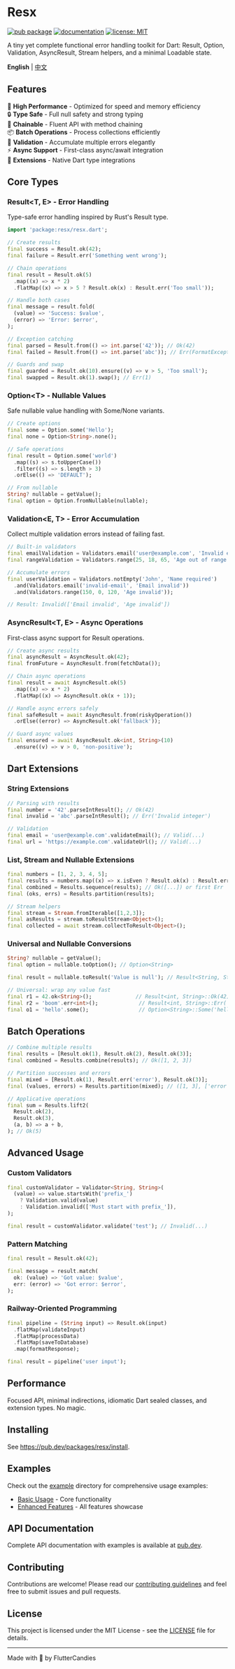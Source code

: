 # Resx

[![pub package](https://img.shields.io/pub/v/resx.svg)](https://pub.dev/packages/resx)
[![documentation](https://img.shields.io/badge/documentation-pub.dev-blue.svg)](https://pub.dev/documentation/resx/latest/)
[![license: MIT](https://img.shields.io/badge/license-MIT-purple.svg)](https://opensource.org/licenses/MIT)

A tiny yet complete functional error handling toolkit for Dart: Result, Option, Validation, AsyncResult, Stream helpers, and a minimal Loadable state.

**English** | [中文](README_zh.md)

## Features

🚀 **High Performance** - Optimized for speed and memory efficiency  
🔒 **Type Safe** - Full null safety and strong typing  
🔗 **Chainable** - Fluent API with method chaining  
📦 **Batch Operations** - Process collections efficiently  
🎯 **Validation** - Accumulate multiple errors elegantly  
⚡ **Async Support** - First-class async/await integration  
🧩 **Extensions** - Native Dart type integrations

## Core Types

### Result&lt;T, E&gt; - Error Handling

Type-safe error handling inspired by Rust's Result type.

```dart
import 'package:resx/resx.dart';

// Create results
final success = Result.ok(42);
final failure = Result.err('Something went wrong');

// Chain operations
final result = Result.ok(5)
  .map((x) => x * 2)
  .flatMap((x) => x > 5 ? Result.ok(x) : Result.err('Too small'));

// Handle both cases
final message = result.fold(
  (value) => 'Success: $value',
  (error) => 'Error: $error',
);

// Exception catching
final parsed = Result.from(() => int.parse('42')); // Ok(42)
final failed = Result.from(() => int.parse('abc')); // Err(FormatException)

// Guards and swap
final guarded = Result.ok(10).ensure((v) => v > 5, 'Too small');
final swapped = Result.ok(1).swap(); // Err(1)
```

### Option&lt;T&gt; - Nullable Values

Safe nullable value handling with Some/None variants.

```dart
// Create options
final some = Option.some('Hello');
final none = Option<String>.none();

// Safe operations
final result = Option.some('world')
  .map((s) => s.toUpperCase())
  .filter((s) => s.length > 3)
  .orElse(() => 'DEFAULT');

// From nullable
String? nullable = getValue();
final option = Option.fromNullable(nullable);
```

### Validation&lt;E, T&gt; - Error Accumulation

Collect multiple validation errors instead of failing fast.

```dart
// Built-in validators
final emailValidation = Validators.email('user@example.com', 'Invalid email');
final rangeValidation = Validators.range(25, 18, 65, 'Age out of range');

// Accumulate errors
final userValidation = Validators.notEmpty('John', 'Name required')
  .and(Validators.email('invalid-email', 'Email invalid'))
  .and(Validators.range(150, 0, 120, 'Age invalid'));

// Result: Invalid(['Email invalid', 'Age invalid'])
```

### AsyncResult&lt;T, E&gt; - Async Operations

First-class async support for Result operations.

```dart
// Create async results
final asyncResult = AsyncResult.ok(42);
final fromFuture = AsyncResult.from(fetchData());

// Chain async operations
final result = await AsyncResult.ok(5)
  .map((x) => x * 2)
  .flatMap((x) => AsyncResult.ok(x + 1));

// Handle async errors safely
final safeResult = await AsyncResult.from(riskyOperation())
  .orElse((error) => AsyncResult.ok('fallback'));

// Guard async values
final ensured = await AsyncResult.ok<int, String>(10)
  .ensure((v) => v > 0, 'non-positive');
```

## Dart Extensions

### String Extensions

```dart
// Parsing with results
final number = '42'.parseIntResult(); // Ok(42)
final invalid = 'abc'.parseIntResult(); // Err('Invalid integer')

// Validation
final email = 'user@example.com'.validateEmail(); // Valid(...)
final url = 'https://example.com'.validateUrl(); // Valid(...)
```

### List, Stream and Nullable Extensions

```dart
final numbers = [1, 2, 3, 4, 5];
final results = numbers.map((x) => x.isEven ? Result.ok(x) : Result.err('odd'));
final combined = Results.sequence(results); // Ok([...]) or first Err
final (oks, errs) = Results.partition(results);

// Stream helpers
final stream = Stream.fromIterable([1,2,3]);
final asResults = stream.toResultStream<Object>();
final collected = await stream.collectToResult<Object>();
```

### Universal and Nullable Conversions

```dart
String? nullable = getValue();
final option = nullable.toOption(); // Option<String>

final result = nullable.toResult('Value is null'); // Result<String, String>

// Universal: wrap any value fast
final r1 = 42.ok<String>();              // Result<int, String>::Ok(42)
final r2 = 'boom'.err<int>();             // Result<int, String>::Err('boom')
final o1 = 'hello'.some();                // Option<String>::Some('hello')
```

## Batch Operations

```dart
// Combine multiple results
final results = [Result.ok(1), Result.ok(2), Result.ok(3)];
final combined = Results.combine(results); // Ok([1, 2, 3])

// Partition successes and errors
final mixed = [Result.ok(1), Result.err('error'), Result.ok(3)];
final (values, errors) = Results.partition(mixed); // ([1, 3], ['error'])

// Applicative operations
final sum = Results.lift2(
  Result.ok(2),
  Result.ok(3),
  (a, b) => a + b,
); // Ok(5)
```

## Advanced Usage

### Custom Validators

```dart
final customValidator = Validator<String, String>(
  (value) => value.startsWith('prefix_') 
    ? Validation.valid(value)
    : Validation.invalid(['Must start with prefix_']),
);

final result = customValidator.validate('test'); // Invalid(...)
```

### Pattern Matching

```dart
final result = Result.ok(42);

final message = result.match(
  ok: (value) => 'Got value: $value',
  err: (error) => 'Got error: $error',
);
```

### Railway-Oriented Programming

```dart
final pipeline = (String input) => Result.ok(input)
  .flatMap(validateInput)
  .flatMap(processData)
  .flatMap(saveToDatabase)
  .map(formatResponse);

final result = pipeline('user input');
```

## Performance

Focused API, minimal indirections, idiomatic Dart sealed classes, and extension types. No magic.

## Installing

See https://pub.dev/packages/resx/install.

## Examples

Check out the [example](example/) directory for comprehensive usage examples:

- [Basic Usage](example/main.dart) - Core functionality
- [Enhanced Features](example/enhanced_features_demo.dart) - All features showcase

## API Documentation

Complete API documentation with examples is available at [pub.dev](https://pub.dev/documentation/resx/latest/).

## Contributing

Contributions are welcome! Please read our [contributing guidelines](CONTRIBUTING.md) and feel free to submit issues and pull requests.

## License

This project is licensed under the MIT License - see the [LICENSE](LICENSE) file for details.

---

Made with 💙 by FlutterCandies
